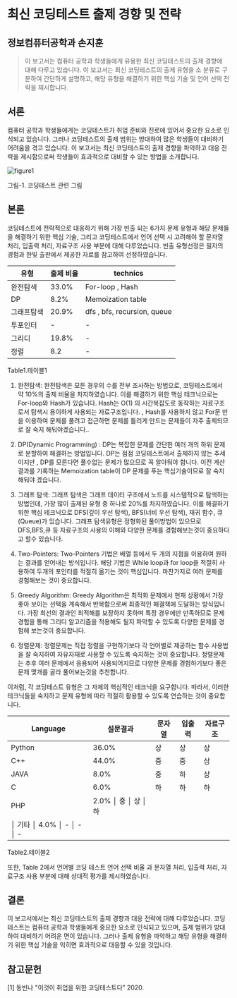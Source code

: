 # 최신 코딩테스트 출제 경향 및 전략
## 정보컴퓨터공학과 손지훈

>이 보고서는 컴퓨터 공학과 학생들에게 유용한 최신 코딩테스트의 출제 경향에 대해 다루고 있습니다. 이 보고서는 최신 코딩테스트의 출제 유형을 소 분류로 구분하여 간단하게 설명하고, 해당 유형을 해결하기 위한 핵심 기술 및 언어 선택 전략을 제시합니다.

## 서론
컴퓨터 공학과 학생들에게는 코딩테스트가 취업 준비와 진로에 있어서 중요한 요소로 인식되고 있습니다. 그러나 코딩테스트의 출제 범위는 방대하여 많은 학생들이 대비하기 어려움을 겪고 있습니다. 이 보고서는 최신 코딩테스트의 출제 경향을 파악하고 대응 전략을 제시함으로써 학생들이 효과적으로 대비할 수 있는 방법을 소개합니다.

![figure1]({{site.baseurl}}/images/231005/02.png)


그림-1. 코딩테스트 관련 그림 

## 본론
코딩테스트에 전략적으로 대응하기 위해 가장 빈출 되는 6가지 문제 유형과 해당 문제들을 해결하기 위한 핵심 기술, 그리고 코딩테스트에서 언어 선택 시 고려해야 할 문자열 처리, 입출력 처리, 자료구조 사용 부분에 대해 다루었습니다. 빈출 유형선정은 필자의 경험과 한빛 출판에서 제공한 자료를 참고하여 선정하였습니다.


| 유형 | 출제 비율 | technics |
| --- |---| --- |
| 완전탐색 | 33.0% | For-loop , Hash |
| DP | 8.2% | Memoization table |
| 그래프탐색 | 20.9% |dfs , bfs, recursion, queue |
| 투포인터 | - | - |
| 그리디 | 19.8% | - |
| 정렬 | 8.2 | - | 


Table1.테이블1


1. 완전탐색: 완전탐색은 모든 경우의 수를 전부 조사하는 방법으로, 코딩테스트에서 약 10%의 출제 비율을 차지하였습니다. 이를 해결하기 위한 핵심 테크닉으로는 For-loop와 Hash가 있습니다. Hash는 O(1) 의 시간복잡도로 동작하는 자료구조로서 탐색시 용이하게 사용되는 자료구조입니다. , Hash를 사용하지 않고 For문 만을 이용하여 문제를 풀려고 접근하면 문제를 틀리게 만드는 문제들이 자주 출제되므로 잘 숙지 해둬야겠습니다.. 

2. DP(Dynamic Programming) : DP는 복잡한 문제를 간단한 여러 개의 하위 문제로 분할하여 해결하는 방법입니다. DP는 점점 코딩테스트에서 출제하지 않는 추세이지만 , DP를 모른다면 풀수없는 문제가 많으므로 꼭 알아둬야 합니다.  이전 계산 결과를 기록하는 Memoization table이 DP 문제를 푸는 핵심기술이므로 잘 숙지해둬야 겠습니다.

3. 그래프 탐색: 그래프 탐색은 그래프 데이터 구조에서 노드를 시스템적으로 탐색하는 방법인데, 가장 많이 출제된 유형 중 하나로 20%를 차지하였습니다. 이를 해결하기 위한 핵심 테크닉으로 DFS(깊이 우선 탐색), BFS(너비 우선 탐색), 재귀 함수, 큐(Queue)가 있습니다. 그래프 탐색유형은 정형화된 풀이방법이 있으므로 DFS,BFS,큐 등 자료구조의 사용의 이해와 다양한 문제를 경험해보는것이 중요하다고 할수 있습니다.

4. Two-Pointers: Two-Pointers 기법은 배열 등에서 두 개의 지점을 이용하여 원하는 결과를 얻어내는 방식입니다. 해당 기법은 While loop과 for loop을 적절히 사용하여 두개의 포인터를 적절히 옮기는 것이 핵심입니다. 마찬가지로 여러 문제를 경험해보는 것이 중요합니다.

5. Greedy Algorithm: Greedy Algorithm은 최적화 문제에서 현재 상황에서 가장 좋아 보이는 선택을 계속해서 반복함으로써 최종적인 해결책에 도달하는 방식입니다. 가장 최선의 결과인 최적해를 보장하지 못하며 특정 경우에만 만족하므로 문제 경험을 통해 그리디 알고리즘을 적용해도 될지 파악할 수 있도록 다양한 문제를 경험해 보는것이 중요합니다. 

6. 정렬문제:  정렬문제는 직접 정렬을 구현하기보다 각 언어별로 제공하는 함수 사용법을 잘 숙지하여 자유자재로 사용할 수 있도록 숙지하는 것이 중요합니다. 정렬문제는 추후 여러 문제에서 응용되어 사용되어지므로 다양한 문제를 경험하기보다 좋은 문제 몇개를 골라 풀어보는것을 추천합니다. 

이처럼, 각 코딩테스트 유형은 그 자체의 핵심적인 테크닉을 요구합니다. 따라서, 이러한 테크닉들을 숙지하고 문제 유형에 따라 적절히 활용할 수 있도록 연습하는 것이 중요합니다.


 
| Language | 설문결과 | 문자열 | 입출력 | 자료구조 |
|----------|---------|--------|--------|----------|
| Python   | 36.0%   | 상     | 상     | 상       |
| C++      | 44.0%   | 중     | 중     | 상       |
| JAVA     | 8.0%    | 중	  | 하	   | 상		  |
| C        | 6.0%    | 하	  | 하	   | 하		  |
| PHP      | 2.0%    │ 중	  │ 상	   │ 하	      |
│ 기타 	    │ 4.0%    │ - 	   │ - 	   │ - 	      |


Table2.테이블2




또한, Table 2에서 언어별 코딩 테스트 언어 선택 비율 과  문자열 처리, 입출력 처리, 자료구조 사용 부분에 대해 상대적 평가를 제시하였습니다.


## 결론
이 보고서에서는 최신 코딩테스트의 출제 경향과 대응 전략에 대해 다루었습니다. 코딩테스트는 컴퓨터 공학과 학생들에게 중요한 요소로 인식되고 있으며, 출제 범위가 방대하여 대비하기 어려운 면이 있습니다. 그러나 출제 유형을 파악하고 해당 유형을 해결하기 위한 핵심 기술을 익히면 효과적으로 대응할 수 있을 것입니다.

## 참고문헌
[1] 동빈나 "이것이 취업을 위한 코딩테스트다” 2020.
